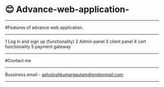 # 😊 Advance-web-application-
_____________________________________
#Features of advance web application.
__________________________________________
1 Log in and sign up (functionality)
2 Admin panel 
3 client panel
4 cart functionality
5 payment gateway
_____________________________________________
#Contact me 
______________________________________________________
Bussiness email - ashutoshkumargautam@protonmail.com
__________________________________________________________


